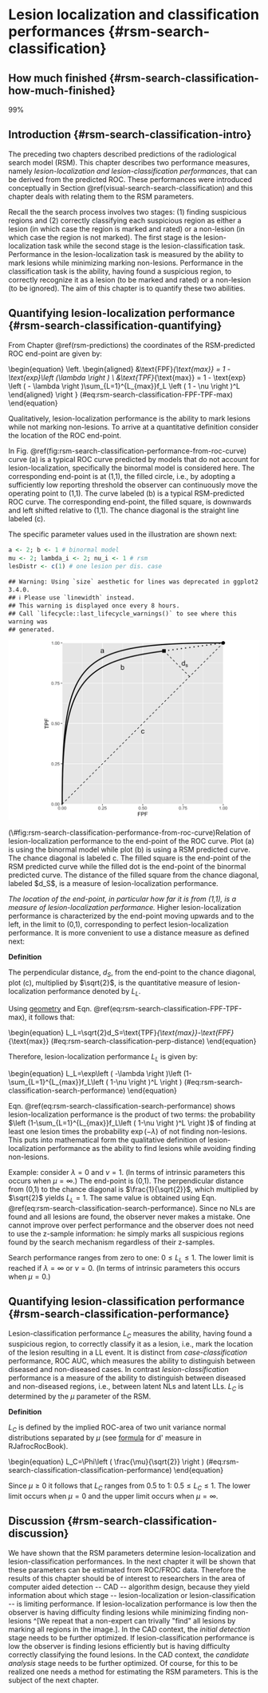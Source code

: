 # Lesion localization and classification performances {#rsm-search-classification}






## How much finished {#rsm-search-classification-how-much-finished}

99%



## Introduction {#rsm-search-classification-intro}

The preceding two chapters described predictions of the radiological search model (RSM). This chapter describes two performance measures, namely *lesion-localization and lesion-classification performances*, that can be derived from the predicted ROC. These performances were introduced conceptually in Section \@ref(visual-search-search-classification) and this chapter deals with relating them to the RSM parameters.

Recall the the search process involves two stages: (1) finding suspicious regions and (2) correctly classifying each suspicious region as either a lesion (in which case the region is marked and rated) or a non-lesion (in which case the region is not marked). The first stage is the lesion-localization task while the second stage is the lesion-classification task. Performance in the lesion-localization task is measured by the ability to mark lesions while minimizing marking non-lesions. Performance in the classification task is the ability, having found a suspicious region, to correctly recognize it as a lesion (to be marked and rated) or a non-lesion (to be ignored). The aim of this chapter is to quantify these two abilities. 



## Quantifying lesion-localization performance {#rsm-search-classification-quantifying}

From Chapter \@ref(rsm-predictions) the coordinates of the RSM-predicted ROC end-point are given by:

\begin{equation}
\left. 
\begin{aligned}
&\text{FPF}_{\text{max}} = 1 - \text{exp}\left (\lambda \right ) \\
&\text{TPF}_{\text{max}} = 1 - \text{exp} \left ( - \lambda \right )\sum_{L=1}^{L_{max}}f_L \left ( 1 - \nu \right )^L
\end{aligned}
\right \}
(\#eq:rsm-search-classification-FPF-TPF-max)
\end{equation}



Qualitatively, lesion-localization performance is the ability to mark lesions while not marking non-lesions. To arrive at a quantitative definition consider the location of the ROC end-point. 

In Fig. \@ref(fig:rsm-search-classification-performance-from-roc-curve) curve (a) is a typical ROC curve predicted by models that do not account for lesion-localization, specifically the binormal model is considered here. The corresponding end-point is at (1,1), the filled circle, i.e., by adopting a sufficiently low reporting threshold the observer can continuously move the operating point to (1,1). The curve labeled (b) is a typical RSM-predicted ROC curve. The corresponding end-point, the filled square, is downwards and left shifted relative to (1,1). The chance diagonal is the straight line labeled (c). 

The specific parameter values used in the illustration are shown next:



```r
a <- 2; b <- 1 # binormal model
mu <- 2; lambda_i <- 2; nu_i <- 1 # rsm
lesDistr <- c(1) # one lesion per dis. case
```





```
## Warning: Using `size` aesthetic for lines was deprecated in ggplot2 3.4.0.
## ℹ Please use `linewidth` instead.
## This warning is displayed once every 8 hours.
## Call `lifecycle::last_lifecycle_warnings()` to see where this warning was
## generated.
```

<div class="figure">
<img src="10-rsm-search-classification_files/figure-html/rsm-search-classification-performance-from-roc-curve-1.png" alt="Relation of lesion-localization performance to the end-point of the ROC curve. Plot (a) is using the binormal model while plot (b) is using a RSM predicted curve. The chance diagonal is labeled c. The filled square is the end-point of the RSM predicted curve while the filled dot is the end-point of the binormal predicted curve. The distance of the filled square from the chance diagonal, labeled $d_S$, is a measure of lesion-localization performance." width="672" />
<p class="caption">(\#fig:rsm-search-classification-performance-from-roc-curve)Relation of lesion-localization performance to the end-point of the ROC curve. Plot (a) is using the binormal model while plot (b) is using a RSM predicted curve. The chance diagonal is labeled c. The filled square is the end-point of the RSM predicted curve while the filled dot is the end-point of the binormal predicted curve. The distance of the filled square from the chance diagonal, labeled $d_S$, is a measure of lesion-localization performance.</p>
</div>


*The location of the end-point, in particular how far it is from (1,1), is a measure of lesion-localization performance.* Higher lesion-localization performance is characterized by the end-point moving upwards and to the left, in the limit to (0,1), corresponding to perfect lesion-localization performance. It is more convenient to use a distance measure as defined next:


**Definition** 

>
The perpendicular distance, $d_S$, from the end-point to the chance diagonal, plot (c), multiplied by $\sqrt{2}$, is the quantitative measure of lesion-localization performance denoted by $L_L$.  


Using [geometry](https://en.wikipedia.org/wiki/Distance_from_a_point_to_a_line#Line_defined_by_an_equation) and Eqn. \@ref(eq:rsm-search-classification-FPF-TPF-max), it follows that: 


\begin{equation} 
L_L=\sqrt{2}d_S=\text{TPF}_{\text{max}}-\text{FPF}_{\text{max}}
(\#eq:rsm-search-classification-perp-distance)
\end{equation}


Therefore, lesion-localization performance $L_L$ is given by:


\begin{equation} 
L_L=\exp\left ( -\lambda \right )\left (1-\sum_{L=1}^{L_{max}}f_L\left ( 1-\nu  \right )^L  \right )
(\#eq:rsm-search-classification-search-performance)
\end{equation}

Eqn. \@ref(eq:rsm-search-classification-search-performance) shows lesion-localization performance is the product of two terms: the probability $\left (1-\sum_{L=1}^{L_{max}}f_L\left ( 1-\nu  \right )^L  \right )$ of finding at least one lesion times the probability $\exp\left ( -\lambda \right )$ of not finding non-lesions. This puts into mathematical form the qualitative definition of lesion-localization performance as the ability to find lesions while avoiding finding non-lesions. 


Example: consider $\lambda = 0$ and $\nu = 1$. (In terms of intrinsic parameters this occurs when $\mu = \infty$.) The end-point is (0,1). The perpendicular distance from (0,1) to the chance diagonal is $\frac{1}{\sqrt{2}}$, which multiplied by $\sqrt{2}$ yields $L_L = 1$. The same value is obtained using Eqn. \@ref(eq:rsm-search-classification-search-performance). Since no NLs are found and all lesions are found, the observer never makes a mistake. One cannot improve over perfect performance and the observer does not need to use the z-sample information: he simply marks all suspicious regions found by the search mechanism regardless of their z-samples. 

Search performance ranges from zero to one: $0 \le L_L \le 1$. The lower limit is reached if $\lambda = \infty$ or $\nu = 0$. (In terms of intrinsic parameters this occurs when $\mu = 0$.)


## Quantifying lesion-classification performance {#rsm-search-classification-performance}

Lesion-classification performance $L_C$ measures the ability, having found a suspicious region, to correctly classify it as a lesion, i.e., mark the location of the lesion resulting in a LL event. It is distinct from *case-classification* performance, ROC AUC, which measures the ability to distinguish between diseased and non-diseased cases. In contrast *lesion-classification* performance is a measure of the ability to distinguish between diseased and non-diseased regions, i.e., between latent NLs and latent LLs. $L_C$ is determined by the $\mu$ parameter of the RSM.

**Definition**

>
$L_C$ is defined by the implied ROC-area of two unit variance normal distributions separated by $\mu$ (see [formula](https://dpc10ster.github.io/RJafrocRocBook/binormal-model.html#binormal-model-d-prime) for d' measure in RJafrocRocBook). 


\begin{equation}
L_C=\Phi\left ( \frac{\mu}{\sqrt{2}} \right )
(\#eq:rsm-search-classification-classification-performance)
\end{equation}


Since $\mu \ge 0$ it follows that $L_C$ ranges from 0.5 to 1: $0.5 \le L_C \le 1$. The lower limit occurs when $\mu = 0$ and the upper limit occurs when $\mu = \infty$.

## Discussion {#rsm-search-classification-discussion}

We have shown that the RSM parameters determine lesion-localization and lesion-classification performances. In the next chapter it will be shown that these parameters can be estimated from ROC/FROC data. Therefore the results of this chapter should be of interest to researchers in the area of computer aided detection -- CAD -- algorithm design, because they yield information about which stage -- lesion-localization or lesion-classification -- is limiting performance. If lesion-localization performance is low then the observer is having difficulty finding lesions while minimizing finding non-lesions ^[We repeat that a non-expert can trivally "find" all lesions by marking all regions in the image.]. In the CAD context, the *initial detection* stage needs to be further optimized. If lesion-classification performance is low the observer is finding lesions efficiently but is having difficulty correctly classifying the found lesions.  In the CAD context, the *candidate analysis* stage needs to be further optimized. Of course, for this to be realized one needs a method for estimating the RSM parameters. This is the subject of the next chapter.

